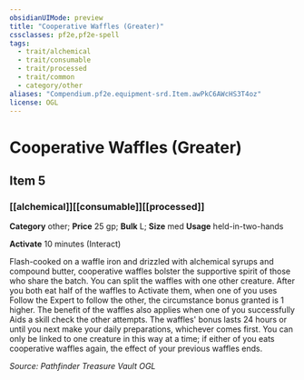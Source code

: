 ```yaml
---
obsidianUIMode: preview
title: "Cooperative Waffles (Greater)"
cssclasses: pf2e,pf2e-spell
tags:
  - trait/alchemical
  - trait/consumable
  - trait/processed
  - trait/common
  - category/other
aliases: "Compendium.pf2e.equipment-srd.Item.awPkC6AWcHS3T4oz"
license: OGL
---
```

# Cooperative Waffles (Greater)
## Item 5
### [[alchemical]][[consumable]][[processed]]

**Category** other; 
**Price** 25 gp; 
**Bulk** L; **Size** med
**Usage** held-in-two-hands

**Activate** 10 minutes (Interact)

Flash-cooked on a waffle iron and drizzled with alchemical syrups and compound butter, cooperative waffles bolster the supportive spirit of those who share the batch. You can split the waffles with one other creature. After you both eat half of the waffles to Activate them, when one of you uses Follow the Expert to follow the other, the circumstance bonus granted is 1 higher. The benefit of the waffles also applies when one of you successfully Aids a skill check the other attempts. The waffles' bonus lasts 24 hours or until you next make your daily preparations, whichever comes first. You can only be linked to one creature in this way at a time; if either of you eats cooperative waffles again, the effect of your previous waffles ends.

*Source: Pathfinder Treasure Vault*
*OGL*